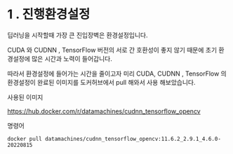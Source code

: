 

# 1 . 진행환경설정

딥러닝을 시작할때 가장 큰 진입장벽은 환경설정입니다.

CUDA 와 CUDNN , TensorFlow 버전의 서로 간 호환성이 좋지 않기 때문에 초기 환경설정에 많은 시간과 노력이 들어갑니다.

따라서 환경설정에 들어가는 시간을 줄이고자
미리 CUDA, CUDNN , TensorFlow 의 환경설정이 완료된 이미지를 
도커허브에서 pull 해와서 사용 해보았습니다.

사용된 이미지 

https://hub.docker.com/r/datamachines/cudnn_tensorflow_opencv


명령어

```
docker pull datamachines/cudnn_tensorflow_opencv:11.6.2_2.9.1_4.6.0-20220815
```
